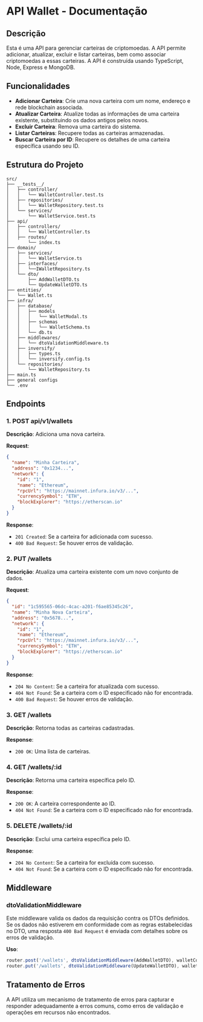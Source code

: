 # API Wallet - Documentação

## Descrição

Esta é uma API para gerenciar carteiras de criptomoedas. A API permite adicionar, atualizar, excluir e listar carteiras, bem como associar criptomoedas a essas carteiras. A API é construída usando TypeScript, Node, Express e MongoDB.

## Funcionalidades

- **Adicionar Carteira**: Crie uma nova carteira com um nome, endereço e rede blockchain associada.
- **Atualizar Carteira**: Atualize todas as informações de uma carteira existente, substituindo os dados antigos pelos novos.
- **Excluir Carteira**: Remova uma carteira do sistema.
- **Listar Carteiras**: Recupere todas as carteiras armazenadas.
- **Buscar Carteira por ID**: Recupere os detalhes de uma carteira específica usando seu ID.

## Estrutura do Projeto

```
src/
├── __tests__/
│   ├── controller/
│   │   └── WalletController.test.ts
│   ├── repositories/
│   │   └── WalletRepository.test.ts
│   └── services/
│       └── WalletService.test.ts
├── api/
│   ├── controllers/
│   │   └── WalletController.ts
│   ├── routes/
│       └── index.ts
├── domain/
│   ├── services/
│   │   └── WalletService.ts
│   ├── interfaces/
│   │   └──IWalletRepository.ts
│   └── dto/
│       ├── AddWalletDTO.ts
│       └── UpdateWalletDTO.ts
├── entities/
│   └── Wallet.ts
├── infra/
│   ├── database/
│   │   ├── models
│   │   │   └── WalletModal.ts
│   │   ├── schemas
│   │   │   └── WalletSchema.ts
│   │   └── db.ts
│   ├── middlewares/
│   │   └── dtoValidationMiddleware.ts
│   ├── inversify/
│   │   ├── types.ts
│   │   └── inversify.config.ts
│   └── repositories/
│       └── WalletRepository.ts
├── main.ts
├── general configs
└── .env
```

## Endpoints

### 1. **POST api/v1/wallets**

**Descrição**: Adiciona uma nova carteira.

**Request**:
```json
{
  "name": "Minha Carteira",
  "address": "0x1234...",
  "network": {
    "id": "1",
    "name": "Ethereum",
    "rpcUrl": "https://mainnet.infura.io/v3/...",
    "currencySymbol": "ETH",
    "blockExplorer": "https://etherscan.io"
  }
}
```

**Response**:
- `201 Created`: Se a carteira for adicionada com sucesso.
- `400 Bad Request`: Se houver erros de validação.

### 2. **PUT /wallets**

**Descrição**: Atualiza uma carteira existente com um novo conjunto de dados.

**Request**:
```json
{
  "id": "1c595565-06dc-4cac-a201-f6ae85345c26",
  "name": "Minha Nova Carteira",
  "address": "0x5678...",
  "network": {
    "id": "1",
    "name": "Ethereum",
    "rpcUrl": "https://mainnet.infura.io/v3/...",
    "currencySymbol": "ETH",
    "blockExplorer": "https://etherscan.io"
  }
}
```

**Response**:
- `204 No Content`: Se a carteira for atualizada com sucesso.
- `404 Not Found`: Se a carteira com o ID especificado não for encontrada.
- `400 Bad Request`: Se houver erros de validação.

### 3. **GET /wallets**

**Descrição**: Retorna todas as carteiras cadastradas.

**Response**:
- `200 OK`: Uma lista de carteiras.

### 4. **GET /wallets/:id**

**Descrição**: Retorna uma carteira específica pelo ID.

**Response**:
- `200 OK`: A carteira correspondente ao ID.
- `404 Not Found`: Se a carteira com o ID especificado não for encontrada.

### 5. **DELETE /wallets/:id**

**Descrição**: Exclui uma carteira específica pelo ID.

**Response**:
- `204 No Content`: Se a carteira for excluída com sucesso.
- `404 Not Found`: Se a carteira com o ID especificado não for encontrada.

## Middleware

### dtoValidationMiddleware

Este middleware valida os dados da requisição contra os DTOs definidos. Se os dados não estiverem em conformidade com as regras estabelecidas no DTO, uma resposta `400 Bad Request` é enviada com detalhes sobre os erros de validação.

**Uso**:

```typescript
router.post('/wallets', dtoValidationMiddleware(AddWalletDTO), walletController.addWallet);
router.put('/wallets', dtoValidationMiddleware(UpdateWalletDTO), walletController.updateWallet);
```

## Tratamento de Erros

A API utiliza um mecanismo de tratamento de erros para capturar e responder adequadamente a erros comuns, como erros de validação e operações em recursos não encontrados.